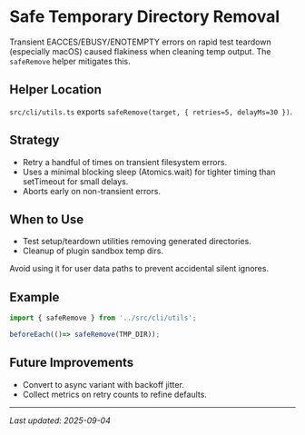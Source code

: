 # Safe Temporary Directory Removal

Transient EACCES/EBUSY/ENOTEMPTY errors on rapid test teardown (especially macOS) caused flakiness when cleaning temp output. The `safeRemove` helper mitigates this.

## Helper Location
`src/cli/utils.ts` exports `safeRemove(target, { retries=5, delayMs=30 })`.

## Strategy
- Retry a handful of times on transient filesystem errors.
- Uses a minimal blocking sleep (Atomics.wait) for tighter timing than setTimeout for small delays.
- Aborts early on non-transient errors.

## When to Use
- Test setup/teardown utilities removing generated directories.
- Cleanup of plugin sandbox temp dirs.

Avoid using it for user data paths to prevent accidental silent ignores.

## Example
```ts
import { safeRemove } from '../src/cli/utils';

beforeEach(()=> safeRemove(TMP_DIR));
```

## Future Improvements
- Convert to async variant with backoff jitter.
- Collect metrics on retry counts to refine defaults.

---
_Last updated: 2025-09-04_

